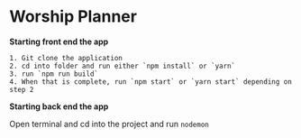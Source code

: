 # Worship Planner

**Starting front end the app**

    1. Git clone the application
    2. cd into folder and run either `npm install` or `yarn`
    3. run `npm run build`
    4. When that is complete, run `npm start` or `yarn start` depending on step 2

**Starting back end the app**

Open terminal and cd into the project and run `nodemon`